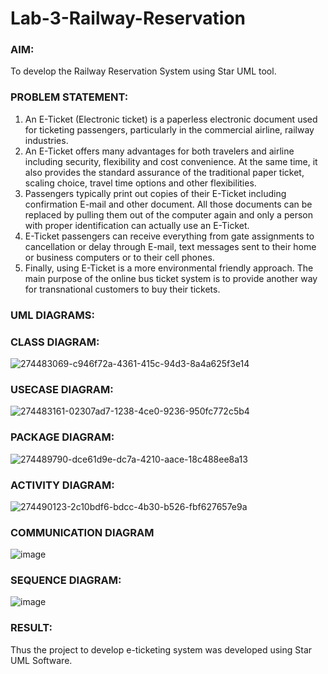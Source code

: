# Lab-3-Railway-Reservation

### AIM:
To develop the Railway Reservation System using Star UML tool.
### PROBLEM STATEMENT:
1. An E-Ticket (Electronic ticket) is a paperless electronic document used for ticketing
passengers, particularly in the commercial airline, railway industries.
2. An E-Ticket offers many advantages for both travelers and airline including security,
flexibility and cost convenience. At the same time, it also provides the standard assurance of
the traditional paper ticket, scaling choice, travel time options and other flexibilities.
3. Passengers typically print out copies of their E-Ticket including confirmation E-mail
and other document. All those documents can be replaced by pulling them out of the computer
again and only a person with proper identification can actually use an E-Ticket.
4. E-Ticket passengers can receive everything from gate assignments to cancellation or
delay through E-mail, text messages sent to their home or business computers or to their cell
phones.
5. Finally, using E-Ticket is a more environmental friendly approach. The main purpose
of the online bus ticket system is to provide another way for transnational customers to buy
their tickets.
### UML DIAGRAMS:
### CLASS DIAGRAM:
![274483069-c946f72a-4361-415c-94d3-8a4a625f3e14](https://github.com/Yogeshvar005/Lab-3-Railway-Reservation/assets/113497367/35d50804-fc29-4afe-bb50-4aed6f182838)
### USECASE DIAGRAM:
![274483161-02307ad7-1238-4ce0-9236-950fc772c5b4](https://github.com/Yogeshvar005/Lab-3-Railway-Reservation/assets/113497367/254a34a4-d2d3-42c1-a1e2-56f6120313fa)
### PACKAGE DIAGRAM:
![274489790-dce61d9e-dc7a-4210-aace-18c488ee8a13](https://github.com/Yogeshvar005/Lab-3-Railway-Reservation/assets/113497367/b438235a-54fe-4ebc-8a74-535b268453ac)
### ACTIVITY DIAGRAM:
![274490123-2c10bdf6-bdcc-4b30-b526-fbf627657e9a](https://github.com/Yogeshvar005/Lab-3-Railway-Reservation/assets/113497367/7e531472-9768-44bd-87cb-958acf4ef205)
### COMMUNICATION DIAGRAM
![image](https://github.com/Yogeshvar005/Lab-3-Railway-Reservation/assets/113497367/67dfe7d4-9c9c-4243-bc70-142a42d307b3)
### SEQUENCE DIAGRAM:
![image](https://github.com/Yogeshvar005/Lab-3-Railway-Reservation/assets/113497367/4e739bfb-9e10-4922-b1a2-4051b18b2c51)


### RESULT:
Thus the project to develop e-ticketing system was developed using Star UML Software.
